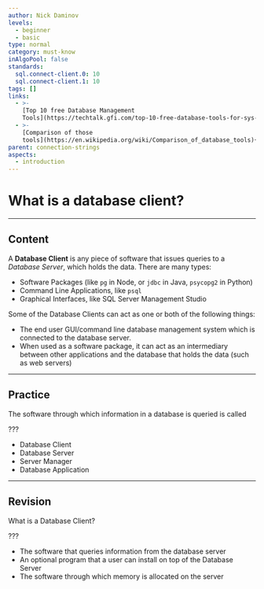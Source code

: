 ```yaml
---
author: Nick Daminov
levels:
  - beginner
  - basic
type: normal
category: must-know
inAlgoPool: false
standards:
  sql.connect-client.0: 10
  sql.connect-client.1: 10
tags: []
links:
  - >-
    [Top 10 free Database Management
    Tools](https://techtalk.gfi.com/top-10-free-database-tools-for-sys-admins/){website}
  - >-
    [Comparison of those
    tools](https://en.wikipedia.org/wiki/Comparison_of_database_tools){website}
parent: connection-strings
aspects:
  - introduction
---
```


# What is a database client?


---

## Content

A **Database Client** is any piece of software that issues queries to a *Database Server*, which holds the data.
There are many types:

* Software Packages (like `pg` in Node, or `jdbc` in Java, `psycopg2` in Python)
* Command Line Applications, like `psql`
* Graphical Interfaces, like SQL Server Management Studio

Some of the Database Clients can act as one or both of the following things:

* The end user GUI/command line database management system which is connected to the database server.
* When used as a software package, it can act as an intermediary between other applications and the database that holds the data (such as web servers)


---

## Practice

The software through which information in a database is queried is called

???

* Database Client
* Database Server
* Server Manager
* Database Application


---

## Revision

What is a Database Client?

???

* The software that queries information from the database server
* An optional program that a user can install on top of the Database Server
* The software through which memory is allocated on the server

